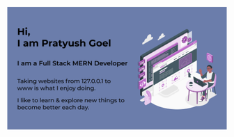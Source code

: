 ![about Pratyush](https://github.com/DeveloperPratyush/DeveloperPratyush/blob/master/About.png?raw=true)
